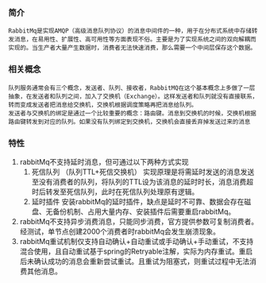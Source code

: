 ### 简介
	RabbitMq是实现AMQP（高级消息队列协议）的消息中间件的一种，用于在分布式系统中存储转发消息，在易用性、扩展性、高可用性等方面表现不俗。主要是为了实现系统之间的双向解耦而实现的。当生产者大量产生数据时，消费者无法快速消费，那么需要一个中间层保存这个数据。

### 相关概念
	队列服务通常会有三个概念，发送者、队列、接收者，RabbitMQ在这个基本概念上多做了一层抽象，在发送者和队列之间，加入了交换机（Exchange）。这样发送者和队列就没有直接联系，转而变成发送者把消息给交换机，交换机根据调度策略再把消息给队列。
	发送者与交换机的绑定是通过一个比较重要的概念：路由键。消息到交换机的时候，交换机根据路由键转发到对应的队列。如果没有队列绑定到交换机，交换机会直接丢弃掉发送过来的消息

### 特性
1. rabbitMq不支持延时消息，但可通过以下两种方式实现
	1. 死信队列 （队列TTL+死信交换机）
		实现原理是将需延时发送的消息发送至没有消费者的队列，将队列的TTL设为该消息的延时时长，消息消费超时后转发至死信队列，此时在死信队列处理原有逻辑。
	2. 延时插件
		安装rabbitMq的延时插件，缺点是延时不可靠、数据会存在磁盘、无备份机制、占用大量内存、安装插件后需要重启rabbitMq。
2. rabbitMq不支持异步消费消息，只能同步消费，官方提供参数可复制消费者。经测试，单节点创建2000个消费者时rabbitMq会发生崩溃现象。
3. rabbitMq重试机制仅支持自动确认+自动重试或手动确认+手动重试，不支持混合使用，且自动重试基于spring的Retryable注解，实际为内存重试。重启后未确认成功的消息会重新尝试重试。且重试为阻塞式，则重试过程中无法消费其他消息。